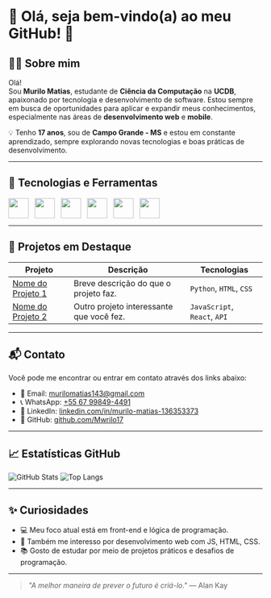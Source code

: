 # 👋 Olá, seja bem-vindo(a) ao meu GitHub! 🌱

## 👨‍💻 Sobre mim

Olá!  
Sou **Murilo Matias**, estudante de **Ciência da Computação** na **UCDB**, apaixonado por tecnologia e desenvolvimento de software. Estou sempre em busca de oportunidades para aplicar e expandir meus conhecimentos, especialmente nas áreas de **desenvolvimento web** e **mobile**.

💡 Tenho **17 anos**, sou de **Campo Grande - MS** e estou em constante aprendizado, sempre explorando novas tecnologias e boas práticas de desenvolvimento.

---

## 🧰 Tecnologias e Ferramentas

<div style="display: flex; gap: 12px;">
  <img src="https://cdn.jsdelivr.net/gh/devicons/devicon/icons/python/python-original.svg" width="40" />
  <img src="https://cdn.jsdelivr.net/gh/devicons/devicon/icons/javascript/javascript-original.svg" width="40" />
  <img src="https://cdn.jsdelivr.net/gh/devicons/devicon/icons/html5/html5-original.svg" width="40" />
  <img src="https://cdn.jsdelivr.net/gh/devicons/devicon/icons/css3/css3-original.svg" width="40" />
  <img src="https://cdn.jsdelivr.net/gh/devicons/devicon/icons/git/git-original.svg" width="40" />
  <img src="https://cdn.jsdelivr.net/gh/devicons/devicon/icons/github/github-original.svg" width="40" />
</div>

---

## 🚀 Projetos em Destaque

| Projeto | Descrição | Tecnologias |
|--------|-----------|-------------|
| [Nome do Projeto 1](#) | Breve descrição do que o projeto faz. | `Python`, `HTML`, `CSS` |
| [Nome do Projeto 2](#) | Outro projeto interessante que você fez. | `JavaScript`, `React`, `API` |

---

## 📬 Contato

Você pode me encontrar ou entrar em contato através dos links abaixo:

- 📧 Email: [murilomatias143@gmail.com](mailto:murilomatias143@gmail.com)  
- 📞 WhatsApp: [+55 67 99849-4491](https://wa.me/5567998494491)  
- 💼 LinkedIn: [linkedin.com/in/murilo-matias-136353373](https://www.linkedin.com/in/murilo-matias-136353373/)  
- 🐙 GitHub: [github.com/Mwrilo17](https://github.com/Mwrilo17)

---

## 📈 Estatísticas GitHub

![GitHub Stats](https://github-readme-stats.vercel.app/api?username=Mwrilo17&show_icons=true&theme=dark)
![Top Langs](https://github-readme-stats.vercel.app/api/top-langs/?username=Mwrilo17&layout=compact&theme=dark)

---

## ✨ Curiosidades

- 💻 Meu foco atual está em front-end e lógica de programação.
- 📱 Também me interesso por desenvolvimento web com JS, HTML, CSS.
- 📚 Gosto de estudar por meio de projetos práticos e desafios de programação.

---

> _"A melhor maneira de prever o futuro é criá-lo."_ — Alan Kay

